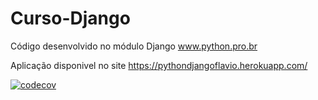 # Curso-Django

Código desenvolvido no módulo  Django  www.python.pro.br

Aplicação disponivel no site https://pythondjangoflavio.herokuapp.com/

[![codecov](https://codecov.io/gh/FlavioANS/Curso-Django/branch/main/graph/badge.svg?token=B6ZQXG0LSI)](https://codecov.io/gh/FlavioANS/Curso-Django)

